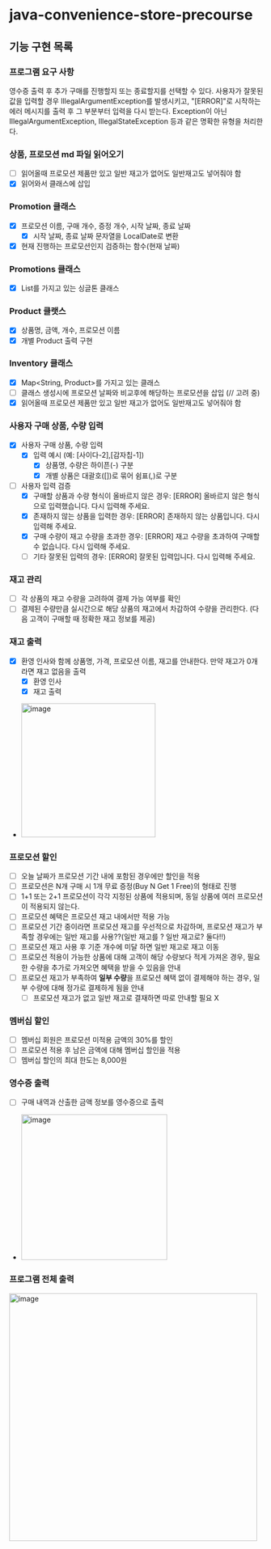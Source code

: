 # java-convenience-store-precourse

## 기능 구현 목록
### 프로그램 요구 사항
영수증 출력 후 추가 구매를 진행할지 또는 종료할지를 선택할 수 있다.
사용자가 잘못된 값을 입력할 경우 IllegalArgumentException를 발생시키고, "[ERROR]"로 시작하는 에러 메시지를 출력 후 그 부분부터 입력을 다시 받는다.
Exception이 아닌 IllegalArgumentException, IllegalStateException 등과 같은 명확한 유형을 처리한다.

### 상품, 프로모션 md 파일 읽어오기
- [ ] 읽어올때 프로모션 제품만 있고 일반 재고가 없어도 일반재고도 넣어줘야 함
- [x] 읽어와서 클래스에 삽입

### Promotion 클래스
- [x] 프로모션 이름, 구매 개수, 증정 개수, 시작 날짜, 종료 날짜
  - [x] 시작 날짜, 종료 날짜 문자열을 LocalDate로 변환
- [x] 현재 진행하는 프로모션인지 검증하는 함수(현재 날짜)

### Promotions 클래스
- [x] List<Promotion>를 가지고 있는 싱글톤 클래스

### Product 클랫스
- [x] 상품명, 금액, 개수, 프로모션 이름
- [x] 개별 Product 출력 구현

### Inventory 클래스
- [x] Map<String, Product>를 가지고 있는 클래스
- [ ] 클래스 생성시에 프로모션 날짜와 비교후에 해당하는 프로모션을 삽입 (// 고려 중)
- [x] 읽어올때 프로모션 제품만 있고 일반 재고가 없어도 일반재고도 넣어줘야 함

### 사용자 구매 상품, 수량 입력
- [x] 사용자 구매 상품, 수량 입력
  - [x] 입력 예시 (예: [사이다-2],[감자칩-1])
    - [x] 상품명, 수량은 하이픈(-) 구분
    - [x] 개별 상품은 대괄호([])로 묶어 쉼표(,)로 구분
- [ ] 사용자 입력 검증
  - [x] 구매할 상품과 수량 형식이 올바르지 않은 경우: [ERROR] 올바르지 않은 형식으로 입력했습니다. 다시 입력해 주세요.
  - [x] 존재하지 않는 상품을 입력한 경우: [ERROR] 존재하지 않는 상품입니다. 다시 입력해 주세요.
  - [x] 구매 수량이 재고 수량을 초과한 경우: [ERROR] 재고 수량을 초과하여 구매할 수 없습니다. 다시 입력해 주세요.
  - [ ] 기타 잘못된 입력의 경우: [ERROR] 잘못된 입력입니다. 다시 입력해 주세요.

### 재고 관리
- [ ] 각 상품의 재고 수량을 고려하여 결제 가능 여부를 확인
- [ ] 결제된 수량만큼 실시간으로 해당 상품의 재고에서 차감하여 수량을 관리한다. (다음 고객이 구매할 때 정확한 재고 정보를 제공)

### 재고 출력
- [x] 환영 인사와 함께 상품명, 가격, 프로모션 이름, 재고를 안내한다. 만약 재고가 0개라면 재고 없음을 출력
  - [x] 환영 인사
  - [x] 재고 출력
- <img width="265" alt="image" src="https://gist.github.com/user-attachments/assets/e73efa00-11ca-4151-8823-fc96842d85cc">

### 프로모션 할인
- [ ] 오늘 날짜가 프로모션 기간 내에 포함된 경우에만 할인을 적용
- [ ] 프로모션은 N개 구매 시 1개 무료 증정(Buy N Get 1 Free)의 형태로 진행
- [ ] 1+1 또는 2+1 프로모션이 각각 지정된 상품에 적용되며, 동일 상품에 여러 프로모션이 적용되지 않는다.
- [ ] 프로모션 혜택은 프로모션 재고 내에서만 적용 가능
- [ ] 프로모션 기간 중이라면 프로모션 재고를 우선적으로 차감하며, 프로모션 재고가 부족할 경우에는 일반 재고를 사용??(일반 재고를 ? 일반 재고로? 둘다!!)
- [ ] 프로모션 재고 사용 후 기준 개수에 미달 하면 일반 재고로 재고 이동
- [ ] 프로모션 적용이 가능한 상품에 대해 고객이 해당 수량보다 적게 가져온 경우, 필요한 수량을 추가로 가져오면 혜택을 받을 수 있음을 안내
- [ ] 프로모션 재고가 부족하여 **일부 수량**을 프로모션 혜택 없이 결제해야 하는 경우, 일부 수량에 대해 정가로 결제하게 됨을 안내
  - [ ] 프로모션 재고가 없고 일반 재고로 결재하면 따로 안내할 필요 X

### 멤버십 할인
- [ ] 멤버십 회원은 프로모션 미적용 금액의 30%를 할인
- [ ] 프로모션 적용 후 남은 금액에 대해 멤버십 할인을 적용
- [ ] 멤버십 할인의 최대 한도는 8,000원

### 영수증 출력
- [ ] 구매 내역과 산출한 금액 정보를 영수증으로 출력
- <img width="288" alt="image" src="https://gist.github.com/user-attachments/assets/d4ce447f-7b28-45f0-a7da-070201ef69e8">

### 프로그램 전체 출력
<img width="490" alt="image" src="https://gist.github.com/user-attachments/assets/4ad0dd64-cafb-4bba-a8ca-196d018785dc">